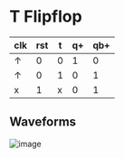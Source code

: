 # T Flipflop

<table align="center">
	<thead>
		<th>clk</th>
		<th>rst</th>
		<th>t</th>
		<th>q+</th>
		<th>qb+</th>
	</thead>
	<tbody>
		<tr>
			<td>↑</td>
			<td>0</td>
			<td>0</td>
			<td>1</td>
			<td>0</td>
		</tr>
		<tr>
			<td>↑</td>
			<td>0</td>
			<td>1</td>
			<td>0</td>
			<td>1</td>
		</tr>
		<tr>
			<td>x</td>
			<td>1</td>
			<td>x</td>
			<td>0</td>
			<td>1</td>
		</tr>
	</tbody>
</table>

## Waveforms
![image](https://github.com/user-attachments/assets/28ce1fa6-528e-4c23-8ad9-1bb5b0727e54)

